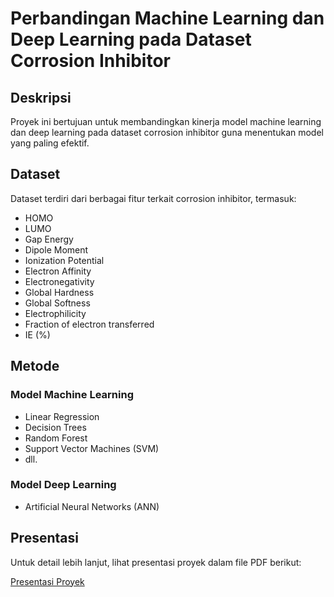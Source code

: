 # Perbandingan Machine Learning dan Deep Learning pada Dataset Corrosion Inhibitor

## Deskripsi

Proyek ini bertujuan untuk membandingkan kinerja model machine learning dan deep learning pada dataset corrosion inhibitor guna menentukan model yang paling efektif.

## Dataset

Dataset terdiri dari berbagai fitur terkait corrosion inhibitor, termasuk:
- HOMO
- LUMO
- Gap Energy
- Dipole Moment
- Ionization Potential
- Electron Affinity
- Electronegativity
- Global Hardness
- Global Softness
- Electrophilicity
- Fraction of electron transferred
- IE (%)

## Metode

### Model Machine Learning

- Linear Regression
- Decision Trees
- Random Forest
- Support Vector Machines (SVM)
- dll.

### Model Deep Learning

- Artificial Neural Networks (ANN)

## Presentasi

Untuk detail lebih lanjut, lihat presentasi proyek dalam file PDF berikut:

[Presentasi Proyek](PPT.pdf)
